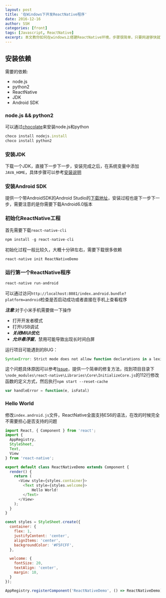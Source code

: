 ```yaml
---
layout: post
title: '在Windows下开发ReactNative程序'
date: 2016-12-16
author: SSH
categories: [front]
tags: [Javascript, ReactNative]
excerpt: 本文教你如何在windows上搭建ReactNative环境，步骤很简单，只要网速够快就可以啦。。
---
```


## 安装依赖
需要的依赖:

+ node.js
+ python2
+ ReactNative
+ JDK
+ Android SDK

### node.js && python2
可以通过[chocolate](https://chocolatey.org/)来安装node.js和python

```javascript
choco install nodejs.install
choco install python2
```

### 安装JDK
下载一个JDK，直接下一步下一步，安装完成之后，在系统变量中添加`JAVA_HOME`，具体步骤可以参考[安装说明](http://jingyan.baidu.com/article/6dad5075d1dc40a123e36ea3.html)

### 安装Android SDK
提供一个带AndroidSDK的Android Studio的[下载地址](https://dl.google.com/dl/android/studio/install/2.2.2.0/android-studio-bundle-145.3360264-windows.exe)，安装过程也是下一步下一步，需要注意的是你需要下载Android6.0版本

### 初始化ReactNative工程
首先需要下载`react-native-cli`

```javascript
npm install -g react-native-cli
```

初始化过程一般比较久，大概十分钟左右，需要下载很多依赖

```javascript
react-native init ReactNativeDemo
```

### 运行第一个ReactNative程序

```javascript
react-native run-android
```

可以通过访问`http://localhost:8081/index.android.bundle?platform=android`检查是否启动成功或者直接在手机上查看程序

***注意***:对于小米手机需要做一下操作
+ 打开开发者模式
+ 打开USB调试
+ ***关闭MIUI优化***
+ ***允许悬浮窗***，禁用可能导致出现长时间白屏

运行项目可能遇到的BUG：

```javascript
SyntaxError: Strict mode does not allow function declarations in a lexically nested statement on a newly created app
```

这个问题具体原因可以参考[Issue](https://github.com/facebook/react-native/issues/11389)，提供一个简单的修复方法，找到项目目录下`\node_modules\react-native\Libraries\Core\InitializeCore.js`的112行修改函数的定义方式，然后执行`npm start --reset-cache`

```javascript
var handleError = function(e, isFatal)
```

### Hello World

修改`index.android.js`文件，ReactNative全面支持ES6的语法，在改的时候完全不需要担心是否支持的问题

```javascript
import React, { Component } from 'react';
import {
  AppRegistry,
  StyleSheet,
  Text,
  View
} from 'react-native';

export default class ReactNativeDemo extends Component {
  render() {
    return (
      <View style={styles.container}>
        <Text style={styles.welcome}>
            Hello World!
        </Text>
      </View>
    );
  }
}

const styles = StyleSheet.create({
  container: {
    flex: 1,
    justifyContent: 'center',
    alignItems: 'center',
    backgroundColor: '#F5FCFF',
  },

  welcome: {
    fontSize: 20,
    textAlign: 'center',
    margin: 10,
  }
});

AppRegistry.registerComponent('ReactNativeDemo', () => ReactNativeDemo);

```